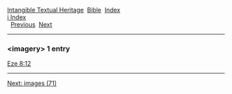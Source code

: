 [Intangible Textual Heritage](../../index)  [Bible](../index) 
[Index](index)   
[i Index](_i_)  
  [Previous](c05744)  [Next](c05746) 

------------------------------------------------------------------------

### &lt;imagery&gt; 1 entry

[Eze 8:12](../kjv/eze008.htm#012)  

------------------------------------------------------------------------

[Next: images (71)](c05746)
